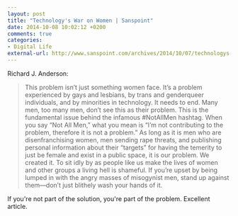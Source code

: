 ```yaml
---
layout: post
title: "Technology's War on Women | Sanspoint"
date: 2014-10-08 10:02:12 +0200
comments: true
categories: 
- Digital Life
external-url: http://www.sanspoint.com/archives/2014/10/07/technologys-war-women/
---
```


Richard J. Anderson:

> This problem isn’t just something women face. It’s a problem experienced by gays and lesbians, by trans and genderqueer individuals, and by minorities in technology. It needs to end. Many men, too many men, don’t see this as their problem. This is the fundamental issue behind the infamous #NotAllMen hashtag. When you say “Not All Men,” what you mean is “I’m not contributing to the problem, therefore it is not a problem.” As long as it is men who are disenfranchising women, men sending rape threats, and publishing personal information about their “targets” for having the temerity to just be female and exist in a public space, it is our problem. We created it. To sit idly by as people like us make the lives of women and other groups a living hell is shameful. If you’re upset by being lumped in with the angry masses of misogynist men, stand up against them—don’t just blithely wash your hands of it.

If you're not part of the solution, you're part of the problem. Excellent article.